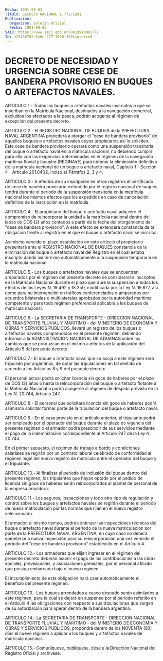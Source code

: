```yaml
---
Fecha: 1991-09-03
Título: DECRETO NACIONAL 1.772/1991
Publicación:
  Organismo: Boletín Oficial
  Fecha: 1991-09-06
SAIJ: https://www.saij.gob.ar/DN19910001772
Id: 123456789-0abc-277-1000-1991soterced
---
```

# DECRETO DE NECESIDAD Y URGENCIA SOBRE CESE DE BANDERA PROVISORIO EN BUQUES O ARTEFACTOS NAVALES.

<a id="1"></a>
ARTICULO 1.- Todos los buques o artefactos navales inscriptos o que  se  inscriban  en  la  Matrícula  Nacional,  destinados  a  la navegación  comercial,  excluidos  los afectados a la pesca, podrán acogerse al régimen de excepción del presente decreto.

<a id="2"></a>
ARTICULO  2.-  El REGISTRO NACIONAL DE BUQUES de la PREFECTURA NAVAL ARGENTINA procederá a otorgar el "cese de bandera provisorio"  de  aquellos    buques   o  artefactos  navales  cuyos propietarios  así  lo soliciten. Este cese  de  bandera  provisorio operará  como una suspensión  transitoria  del  buque  o  artefacto naval en la  matrícula  nacional, no debiendo cumplir para ello con las  exigencias  determinadas   en  el  régimen  de  la  navegación marítima fluvial y lacustre (REGINAVE)  para obtener la eliminación definitiva de la matrícula nacional de un  buque o artefacto naval, Capítulo 1 - Sección 4 - Artículo 201.0402,  Inciso  a) Párrafos 2, 3 y 4.

<a id="3"></a>
ARTICULO 3.- A efectos de su inscripción en otros registros el certificado   de  cese  de  bandera  provisorio  extendido  por  el registro nacional  de  buques  tendrá  durante  el  período  de  la suspensión  transitoria en la matrícula nacional los mismos efectos que  los  expedidos   en  caso  de  cancelación  definitiva  de  la inscripción en la matrícula.

<a id="4"></a>
ARTICULO  4.-  El  propietario  del  buque  o  artefacto naval adquiere  el  compromiso  de reincorporar la unidad a la  matrícula nacional dentro del lapso de  DOS  (2) años contados a partir de la fecha del otorgamiento del "cese de  bandera  provisorio".  A  este efecto   se  extenderá  constancia  de  tal  obligación  frente  al registro  en  el  que  el buque o artefacto naval se inscriba.

Asimismo  vencido  el  plazo    establecido  en  este  artículo  el propietario  presentará  ante  el  REGISTRO    NACIONAL  DE  BUQUES constancia  de  la  eliminación  del  buque o artefacto  naval  del Registro en el cual estaba inscripto dando así término automáticamente  a  la  suspensión  temporaria    en  la  matrícula nacional.

<a id="5"></a>
ARTICULO 5.- Los buques o artefactos navales que se encuentren amparados  por  el  régimen  del  presente  decreto se considerarán inscriptos en la Matrícula Nacional durante el  plazo  que  dure la suspensión  a  todos  los  efectos de las Leyes N. 19.492 y 18.250, modificada por la Ley N. 19.877,  así  como para su intervención en tráficos  conferenciados  o amparados por  acuerdos  bilaterales  o multilaterales aprobados por  la  autoridad  marítima  competente y para todo régimen preferencial aplicable a los buques de  matrícula nacional.

<a id="6"></a>
ARTICULO  6.- La SECRETARIA DE TRANSPORTE - DIRECCION NACIONAL DE TRANSPORTE FLUVIAL  Y  MARITIMO  -  del MINISTERIO DE ECONOMIA Y OBRAS Y SERVICIOS PUBLICOS, llevará un registro  de  los  buques  o artefactos  navales  comprendidos  en el presente régimen, debiendo informar a la ADMINISTRACION NACIONAL  DE ADUANAS sobre los cambios que  se  produzcan  en  el  mismo a efectos de  la  aplicación  del Artículo 5 del presente decreto.

<a id="7"></a>
ARTICULO  7.-  El  buque o artefacto naval que se acoja a este régimen será tripulado por  argentinos,  de optar las tripulaciones en  tal  sentido de acuerdo a los Artículos  8  y  9  del  presente decreto.

El personal  actual  podrá  solicitar  licencia sin goce de haberes por el plazo de DOS (2) años o hasta la  reincorporación  del buque o  artefacto  flotante a la Matrícula Nacional o podrá acogerse  al régimen de despido  previsto  en  la  Ley  N. 20.744, Artículo 247.

<a id="8"></a>
ARTICULO  8.-  El personal que solicitare licencia sin goce de haberes podrá asimismo  solicitar  formar  parte  de la tripulación del buque o artefacto naval.

<a id="9"></a>
ARTICULO  9.-  En el caso previsto en el artículo anterior, el tripulante podrá ser  empleado por el operador del buque durante el plazo  de  vigencia  del  presente   régimen  o  el  armador  podrá prescindir de sus servicios mediante  el  pago  de la indemnización correspondiente  al  Artículo  247  de  la  Ley  N.  20.744.

En  el primer supuesto, el régimen de trabajo a bordo y condiciones salariales   se  regirán  por  un  contrato  laboral  celebrado  de conformidad al  régimen legal del nuevo registro de matrícula entre el operador del buque y el tripulante.

<a id="10"></a>
ARTICULO  10.-  Al finalizar el período de inclusión del buque dentro del presente régimen,  los  tripulantes que hayan optado por el pedido de licencia sin goce de haberes  serán  reincorporados al plantel de personal de la empresa armadora.

<a id="11"></a>
ARTICULO  11.-  Los  seguros, inspecciones y todo otro tipo de regulación y control sobre  los  buques  y  artefactos  navales  se regirán  durante  el  período de nueva matriculación por las normas que rijan en el nuevo registro seleccionado.

El  armador,  al mismo tiempo,  podrá  continuar  las  inspecciones técnicas del buque  o  artefacto  naval  durante  el  período de la nueva matriculación por parte de la PREFECTURA NAVAL ARGENTINA,  en cuyo    caso  no  deberá  someterse  a  nueva  inspección  para  su reincorporación  una  vez  vencido  el período del "cese de bandera provisorio" establecido en el Artículo 4.

<a id="12"></a>
ARTICULO  12.- Los armadores que elijan ingresar en el régimen del presente decreto  deberán  asumir el pago de las contribuciones a las obras sociales, previsionales,  y asociaciones gremiales, por el personal afiliado que prosiga embarcado  bajo  el nuevo régimen.

El  incumplimiento de esta obligación hará caer automáticamente  el beneficio del presente régimen.

<a id="13"></a>
ARTICULO  13.-  Los  buques  arrendados  a casco desnudo serán asimilados a este régimen, para lo cual se dejará  en  suspenso por el período referido en el Artículo 4 las obligaciones con  respecto a  sus  tripulaciones  que  surgen  de  su autorización para operar dentro de la bandera argentina.

<a id="14"></a>
ARTICULO 14.- La SECRETARIA DE TRANSPORTE - DIRECCION NACIONAL DE TRANSPORTE  FLUVIAL  Y  MARITIMO  - del MINISTERIO DE ECONOMIA Y OBRAS Y SERVICIOS PUBLICOS, propondrá  dentro  de  los NOVENTA (90) días  el nuevo régimen a aplicar a los buques y artefactos  navales de matrícula nacional.

<a id="15"></a>
ARTICULO  15.-  Comuníquese,  publíquese,  dése a la Dirección Nacional del Registro Oficial y archívese.